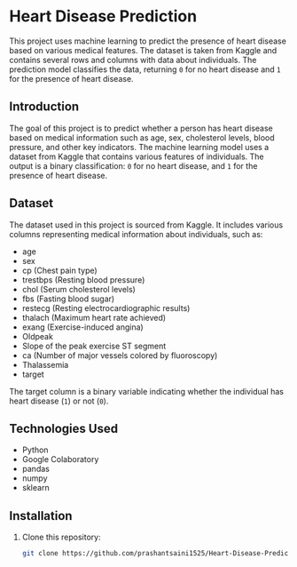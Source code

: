 # Heart Disease Prediction

This project uses machine learning to predict the presence of heart disease based on various medical features. The dataset is taken from Kaggle and contains several rows and columns with data about individuals. The prediction model classifies the data, returning `0` for no heart disease and `1` for the presence of heart disease.


## Introduction

The goal of this project is to predict whether a person has heart disease based on medical information such as age, sex, cholesterol levels, blood pressure, and other key indicators. The machine learning model uses a dataset from Kaggle that contains various features of individuals. The output is a binary classification: `0` for no heart disease, and `1` for the presence of heart disease.

## Dataset

The dataset used in this project is sourced from Kaggle. It includes various columns representing medical information about individuals, such as:
- age
- sex
- cp (Chest pain type)
- trestbps (Resting blood pressure)
- chol (Serum cholesterol levels)
- fbs (Fasting blood sugar)
- restecg (Resting electrocardiographic results)
- thalach (Maximum heart rate achieved)
- exang (Exercise-induced angina)
- Oldpeak
- Slope of the peak exercise ST segment
- ca (Number of major vessels colored by fluoroscopy)
- Thalassemia
- target

The target column is a binary variable indicating whether the individual has heart disease (`1`) or not (`0`).

## Technologies Used

- Python
- Google Colaboratory
- pandas
- numpy
- sklearn

## Installation

1. Clone this repository:
   ```sh
   git clone https://github.com/prashantsaini1525/Heart-Disease-Predicition.git
